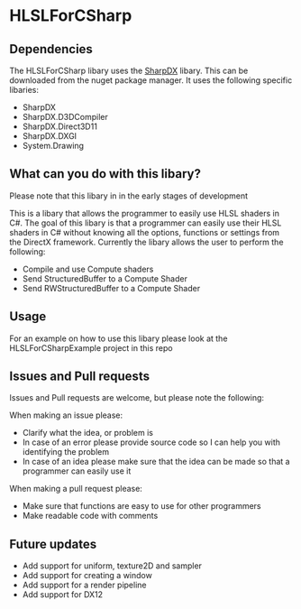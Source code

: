# HLSLForCSharp

## Dependencies

The HLSLForCSharp libary uses the [SharpDX](https://github.com/sharpdx/SharpDX) libary. This can be downloaded from the nuget package manager. It uses the following specific libaries:
	
- SharpDX
- SharpDX.D3DCompiler
- SharpDX.Direct3D11
- SharpDX.DXGI
- System.Drawing 

## What can you do with this libary?

Please note that this libary in in the early stages of development 

This is a libary that allows the programmer to easily use HLSL shaders in C#. The goal of this libary is that a programmer can easily use their HLSL shaders in C# without knowing all the options, functions or settings from the DirectX framework. Currently the libary allows the user to perform the following:
- Compile and use Compute shaders
- Send StructuredBuffer to a Compute Shader
- Send RWStructuredBuffer to a Compute Shader

## Usage

For an example on how to use this libary please look at the HLSLForCSharpExample project in this repo

## Issues and Pull requests

Issues and Pull requests are welcome, but please note the following:

When making an issue please:
- Clarify what the idea, or problem is 
- In case of an error please provide source code so I can help you with identifying the problem
- In case of an idea please make sure that the idea can be made so that a programmer can easily use it

When making a pull request please:
- Make sure that functions are easy to use for other programmers
- Make readable code with comments

## Future updates
- Add support for uniform, texture2D and sampler
- Add support for creating a window
- Add support for a render pipeline
- Add support for DX12
